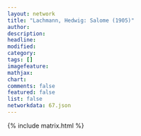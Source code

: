 ```yaml
---
layout: network
title: "Lachmann, Hedwig: Salome (1905)"
author:
description:
headline:
modified:
category:
tags: []
imagefeature: 
mathjax: 
chart: 
comments: false
featured: false
list: false
networkdata: 67.json
---
```

{% include matrix.html %}
